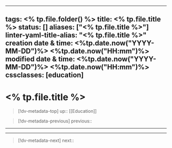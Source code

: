 
---
tags: <% tp.file.folder() %>
title: <% tp.file.title %>
status: []
aliases: ["<% tp.file.title %>"]
linter-yaml-title-alias: "<% tp.file.title %>"
creation date & time: <%tp.date.now("YYYY-MM-DD")%> <%tp.date.now("HH:mm")%>
modified date & time: <%tp.date.now("YYYY-MM-DD")%> <%tp.date.now("HH:mm")%>
cssclasses: [education]
---

# <% tp.file.title %>

> [!dv-metadata-top]
> up:: [[Education]]

> [!dv-metadata-previous]
> previous::

- - -

- - -

> [!dv-metadata-next]
> next::
